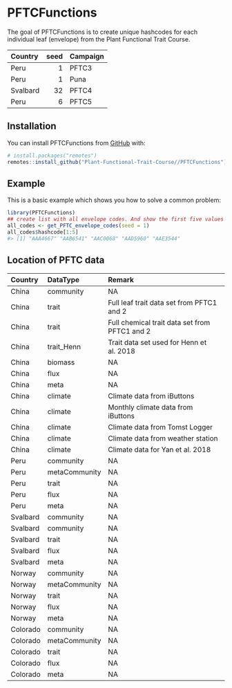 
<!-- README.md is generated from README.Rmd. Please edit that file -->

# PFTCFunctions

<!-- badges: start -->

<!-- badges: end -->

The goal of PFTCFunctions is to create unique hashcodes for each
individual leaf (envelope) from the Plant Functional Trait Course.

| Country  | seed | Campaign |
| :------- | ---: | :------- |
| Peru     |    1 | PFTC3    |
| Peru     |    1 | Puna     |
| Svalbard |   32 | PFTC4    |
| Peru     |    6 | PFTC5    |

## Installation

You can install PFTCFunctions from [GitHub](https://github.com/) with:

``` r
# install.packages("remotes")
remotes::install_github("Plant-Functional-Trait-Course//PFTCFunctions")
```

## Example

This is a basic example which shows you how to solve a common problem:

``` r
library(PFTCFunctions)
## create list with all envelope codes. And show the first five values
all_codes <- get_PFTC_envelope_codes(seed = 1)
all_codes$hashcode[1:5]
#> [1] "AAA4667" "AAB6541" "AAC0068" "AAD5960" "AAE3544"
```

## Location of PFTC data

| Country  | DataType      | Remark                                        |
| :------- | :------------ | :-------------------------------------------- |
| China    | community     | NA                                            |
| China    | trait         | Full leaf trait data set from PFTC1 and 2     |
| China    | trait         | Full chemical trait data set from PFTC1 and 2 |
| China    | trait\_Henn   | Trait data set used for Henn et al. 2018      |
| China    | biomass       | NA                                            |
| China    | flux          | NA                                            |
| China    | meta          | NA                                            |
| China    | climate       | Climate data from iButtons                    |
| China    | climate       | Monthly climate data from iButtons            |
| China    | climate       | Climate data from Tomst Logger                |
| China    | climate       | Climate data from weather station             |
| China    | climate       | Climate data for Yan et al. 2018              |
| Peru     | community     | NA                                            |
| Peru     | metaCommunity | NA                                            |
| Peru     | trait         | NA                                            |
| Peru     | flux          | NA                                            |
| Peru     | meta          | NA                                            |
| Svalbard | community     | NA                                            |
| Svalbard | community     | NA                                            |
| Svalbard | trait         | NA                                            |
| Svalbard | flux          | NA                                            |
| Svalbard | meta          | NA                                            |
| Norway   | community     | NA                                            |
| Norway   | metaCommunity | NA                                            |
| Norway   | trait         | NA                                            |
| Norway   | flux          | NA                                            |
| Norway   | meta          | NA                                            |
| Colorado | community     | NA                                            |
| Colorado | metaCommunity | NA                                            |
| Colorado | trait         | NA                                            |
| Colorado | flux          | NA                                            |
| Colorado | meta          | NA                                            |
